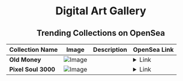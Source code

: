 <div align="center">

# Digital Art Gallery

## Trending Collections on OpenSea

| Collection Name                       | Image                                                                                     | Description                       | OpenSea Link                                                                                          |
|---------------------------------------|-------------------------------------------------------------------------------------------|-----------------------------------|--------------------------------------------------------------------------------------------------------|
| **Old Money** | ![Image](https://i.seadn.io/s/raw/files/7d8a94fc577ce7b1a63bd0ce1466443a.jpg?w=500&auto=format?w=200&auto=format) |  | <details><summary>Link</summary>[Old Money](https://opensea.io/collection/old-money-20)</details> |
| **Pixel Soul 3000** | ![Image](https://i.seadn.io/s/raw/files/8fa596559e45d0ddbe3796c376b3f65f.png?w=500&auto=format?w=200&auto=format) |  | <details><summary>Link</summary>[Pixel Soul 3000](https://opensea.io/collection/pixel-soul-3000)</details> |

</div>